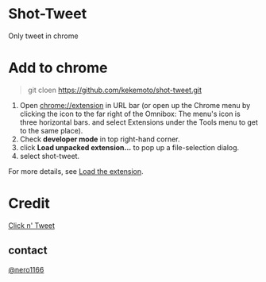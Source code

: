 # Shot-Tweet

Only tweet in chrome

# Add to chrome

> git cloen https://github.com/kekemoto/shot-tweet.git

1. Open [chrome://extension](chrome://extension) in URL bar (or open up the Chrome menu by clicking the icon to the far right of the Omnibox:  The menu's icon is three horizontal bars. and select Extensions under the Tools menu to get to the same place). 
1. Check __developer mode__ in top right-hand corner. 
1. click __Load unpacked extension...__ to pop up a file-selection dialog.
1. select shot-tweet.

For more details, see [Load the extension](https://developer.chrome.com/extensions/getstarted#unpacked).

# Credit
[Click n' Tweet](https://raw.github.com/dciccale/click-n-tweet/master/LICENSE.txt)

## contact
[@nero1166](https://twitter.com/nero1166)
